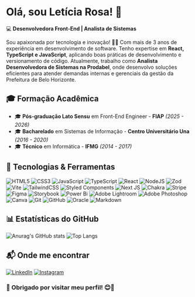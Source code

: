# Olá, sou Letícia Rosa! 👋

💻 **Desenvolvedora Front-End | Analista de Sistemas**

Sou apaixonada por tecnologia e inovação! 🚀💜 Com mais de 3 anos de experiência em desenvolvimento de software. Tenho expertise em **React, TypeScript e JavaScript**, aplicando boas práticas de desenvolvimento e versionamento de código. Atualmente, trabalho como **Analista Desenvolvedora de Sistemas na Prodabel**, onde desenvolvo soluções eficientes para atender demandas internas e gerenciais da gestão da Prefeitura de Belo Horizonte.

## 🎓 Formação Acadêmica
- 🎓 **Pós-graduação Lato Sensu** em Front-End Engineer - **FIAP** *(2025 - 2026)*
- 🎓 **Bacharelado** em Sistemas de Informação - **Centro Universitário Una** *(2016 - 2020)*
- 🎓 **Técnico** em Informática - **IFMG** *(2014 - 2017)*

## 🚀 Tecnologias & Ferramentas
![HTML5](https://img.shields.io/badge/html5-%23E34F26.svg?style=for-the-badge&logo=html5&logoColor=white)
![CSS3](https://img.shields.io/badge/css3-%231572B6.svg?style=for-the-badge&logo=css3&logoColor=white)
![JavaScript](https://img.shields.io/badge/javascript-%23323330.svg?style=for-the-badge&logo=javascript&logoColor=%23F7DF1E)
![TypeScript](https://img.shields.io/badge/typescript-%23007ACC.svg?style=for-the-badge&logo=typescript&logoColor=white)
![React](https://img.shields.io/badge/react-%2320232a.svg?style=for-the-badge&logo=react&logoColor=%2361DAFB)
![NodeJS](https://img.shields.io/badge/node.js-6DA55F?style=for-the-badge&logo=node.js&logoColor=white)
![Zod](https://img.shields.io/badge/zod-%233068b7.svg?style=for-the-badge&logo=zod&logoColor=white)
![Vite](https://img.shields.io/badge/vite-%23646CFF.svg?style=for-the-badge&logo=vite&logoColor=white)
![TailwindCSS](https://img.shields.io/badge/tailwindcss-%2338B2AC.svg?style=for-the-badge&logo=tailwind-css&logoColor=white)
![Styled Components](https://img.shields.io/badge/styled--components-DB7093?style=for-the-badge&logo=styled-components&logoColor=white)
![Next JS](https://img.shields.io/badge/Next-black?style=for-the-badge&logo=next.js&logoColor=white)
![Chakra](https://img.shields.io/badge/chakra-%234ED1C5.svg?style=for-the-badge&logo=chakraui&logoColor=white)
![Stripe](https://img.shields.io/badge/Stripe-5469d4?style=for-the-badge&logo=stripe&logoColor=ffffff)
![Figma](https://img.shields.io/badge/figma-%23F24E1E.svg?style=for-the-badge&logo=figma&logoColor=white)
![Storybook](https://img.shields.io/badge/-Storybook-FF4785?style=for-the-badge&logo=storybook&logoColor=white)
![Power Bi](https://img.shields.io/badge/power_bi-F2C811?style=for-the-badge&logo=powerbi&logoColor=black)
![Adobe Lightroom](https://img.shields.io/badge/Adobe%20Lightroom-31A8FF.svg?style=for-the-badge&logo=Adobe%20Lightroom&logoColor=white)
![Adobe Photoshop](https://img.shields.io/badge/adobe%20photoshop-%2331A8FF.svg?style=for-the-badge&logo=adobe%20photoshop&logoColor=white)
![Canva](https://img.shields.io/badge/Canva-%2300C4CC.svg?style=for-the-badge&logo=Canva&logoColor=white)
![Git](https://img.shields.io/badge/git-%23F05033.svg?style=for-the-badge&logo=git&logoColor=white)
![GitHub](https://img.shields.io/badge/github-%23121011.svg?style=for-the-badge&logo=github&logoColor=white)
![Oracle](https://img.shields.io/badge/Oracle-F80000?style=for-the-badge&logo=oracle&logoColor=white)
![Markdown](https://img.shields.io/badge/markdown-%23000000.svg?style=for-the-badge&logo=markdown&logoColor=white)
## 📊 Estatísticas do GitHub

![Anurag's GitHub stats](https://github-readme-stats.vercel.app/api?username=LeticiaRosa&show_icons=true&icon_color=8047f8&border_color=8047f8&title_color=8047f8&theme=transparent)
![Top Langs](https://github-readme-stats.vercel.app/api/top-langs/?username=LeticiaRosa&layout=compact&show_icons=true&icon_color=8047f8&border_color=8047f8&title_color=8047f8&theme=transparent)

## 📬 Onde me encontrar

[![LinkedIn](https://img.shields.io/badge/linkedin-%230077B5.svg?&style=for-the-badge&logo=linkedin&logoColor=white)](https://www.linkedin.com/in/leticia-rosa-oliveira-miranda/) 
[![Instagram](https://img.shields.io/badge/instagram-%23E4405F.svg?&style=for-the-badge&logo=instagram&logoColor=white)](https://www.instagram.com/itsleety)

### 🎯 Obrigado por visitar meu perfil! 😊💜

